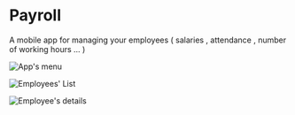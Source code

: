 # Payroll
A mobile app for managing your employees ( salaries , attendance , number of working hours ... ) 

![App's menu](https://img4.hostingpics.net/pics/946427Capture20171121165734.png)

![Employees' List](https://img4.hostingpics.net/pics/685384Capture20171113234731.png)


![Employee's details](https://img4.hostingpics.net/pics/406825Capture20170907185312.png)
